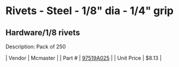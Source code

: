 # Rivets - Steel - 1/8" dia - 1/4" grip
## Hardware/1/8 rivets
Description: 	Pack of 250 

| Vendor | Mcmaster | 
| Part # | [97519A025](http://www.mcmaster.com/) | 
| Unit Price | $8.13 | 

